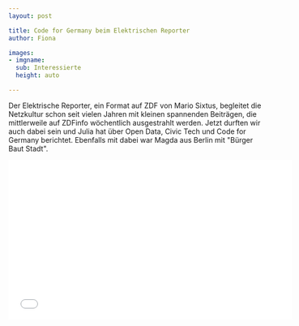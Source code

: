 ```yaml
---
layout: post

title: Code for Germany beim Elektrischen Reporter
author: Fiona

images:
- imgname:
  sub: Interessierte
  height: auto

---
```


Der Elektrische Reporter, ein Format auf ZDF von Mario Sixtus, begleitet die Netzkultur schon seit vielen Jahren 
mit kleinen spannenden Beiträgen, die mittlerweile auf ZDFinfo wöchentlich ausgestrahlt werden. Jetzt durften wir 
auch dabei sein und Julia hat über Open Data, Civic Tech und Code for Germany berichtet. Ebenfalls mit dabei war Magda
aus Berlin mit "Bürger Baut Stadt". 

<iframe width="560" height="315" src="//www.youtube.com/embed/xWWOTP33gTg?rel=0" frameborder="0" allowfullscreen></iframe>
